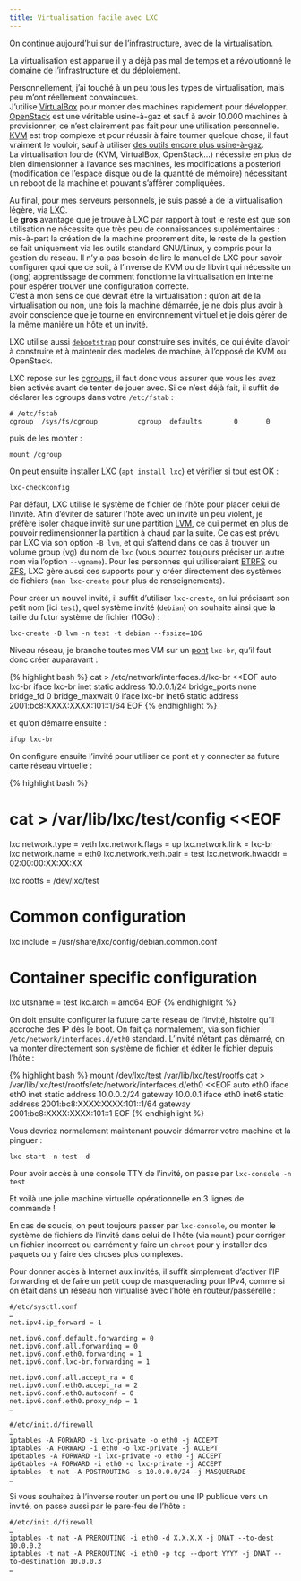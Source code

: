 ```yaml
---
title: Virtualisation facile avec LXC
---
```


On continue aujourd’hui sur de l’infrastructure, avec de la virtualisation.

La virtualisation est apparue il y a déjà pas mal de temps et a révolutionné le domaine de l’infrastructure et du déploiement.

Personnellement, j’ai touché à un peu tous les types de virtualisation, mais peu m’ont réellement convaincues.<br/>
J’utilise [VirtualBox](https://www.virtualbox.org/) pour monter des machines rapidement pour développer.
[OpenStack](https://www.openstack.org/) est une véritable usine-à-gaz et sauf à avoir 10.000 machines à provisionner, ce
n’est clairement pas fait pour une utilisation personnelle.
[KVM](http://www.linux-kvm.org) est trop complexe et pour réussir à faire tourner quelque chose, il faut vraiment le
vouloir, sauf à utiliser [des outils encore plus usine-à-gaz](http://libvirt.org/).<br/>
La virtualisation lourde (KVM, VirtualBox, OpenStack…) nécessite en plus de bien dimensionner à l’avance ses machines,
les modifications a posteriori (modification de l’espace disque ou de la quantité de mémoire) nécessitant un reboot de
la machine et pouvant s’afférer compliquées.

Au final, pour mes serveurs personnels, je suis passé à de la virtualisation légère, via [LXC](https://linuxcontainers.org/).<br/>
Le **gros** avantage que je trouve à LXC par rapport à tout le reste est que son utilisation ne nécessite que très peu de
connaissances supplémentaires : mis-à-part la création de la machine proprement dite, le reste de la gestion se fait
uniquement via les outils standard GNU/Linux, y compris pour la gestion du réseau.
Il n’y a pas besoin de lire le manuel de LXC pour savoir configurer quoi que ce soit, à l’inverse de KVM ou de libvirt
qui nécessite un (long) apprentissage de comment fonctionne la virtualisation en interne pour espérer trouver une
configuration correcte.<br/>
C’est à mon sens ce que devrait être la virtualisation : qu’on ait de la virtualisation ou non, une fois la machine
démarrée, je ne dois plus avoir à avoir conscience que je tourne en environnement virtuel et je dois gérer de la même
manière un hôte et un invité.

LXC utilise aussi [`debootstrap`](https://wiki.debian.org/fr/Debootstrap) pour construire ses invités, ce qui évite
d’avoir à construire et à maintenir des modèles de machine, à l’opposé de KVM ou OpenStack.

LXC repose sur les [cgroups](https://www.kernel.org/doc/Documentation/cgroups/cgroups.txt), il faut donc vous assurer
que vous les avez bien activés avant de tenter de jouer avec.
Si ce n’est déjà fait, il suffit de déclarer les cgroups dans votre `/etc/fstab` :

	# /etc/fstab
	cgroup  /sys/fs/cgroup          cgroup  defaults        0       0

puis de les monter :

	mount /cgroup

On peut ensuite installer LXC (`apt install lxc`) et vérifier si tout est OK :

	lxc-checkconfig

Par défaut, LXC utilise le système de fichier de l’hôte pour placer celui de l’invité.
Afin d’éviter de saturer l’hôte avec un invité un peu violent, je préfère isoler chaque invité sur une partition [LVM](https://fr.wikipedia.org/wiki/Gestion_par_volumes_logiques), ce qui permet en plus de pouvoir redimensionner la partition à chaud par la suite.
Ce cas est prévu par LXC via son option `-B lvm`, et qui s’attend dans ce cas à trouver un volume group (vg) du nom de
`lxc` (vous pourrez toujours préciser un autre nom via l’option `--vgname`).
Pour les personnes qui utiliseraient [BTRFS](https://fr.wikipedia.org/wiki/Btrfs) ou [ZFS](https://fr.wikipedia.org/wiki/ZFS),
LXC gère aussi ces supports pour y créer directement des systèmes de fichiers (`man lxc-create` pour plus de renseignements).

Pour créer un nouvel invité, il suffit d’utiliser `lxc-create`, en lui précisant son petit nom (ici `test`), quel système
invité (`debian`) on souhaite ainsi que la taille du futur système de fichier (10Go) :

	lxc-create -B lvm -n test -t debian --fssize=10G

Niveau réseau, je branche toutes mes VM sur un [pont](https://fr.wikipedia.org/wiki/Pont_(informatique)) `lxc-br`, qu’il
faut donc créer auparavant :

{% highlight bash %}
cat > /etc/network/interfaces.d/lxc-br <<EOF
auto lxc-br
iface lxc-br inet static
	address 10.0.0.1/24
	bridge_ports none
	bridge_fd 0
	bridge_maxwait 0
iface lxc-br inet6 static
	address 2001:bc8:XXXX:XXXX:101::1/64
EOF
{% endhighlight %}

et qu’on démarre ensuite :

	ifup lxc-br

On configure ensuite l’invité pour utiliser ce pont et y connecter sa future carte réseau virtuelle :

{% highlight bash %}
# cat > /var/lib/lxc/test/config <<EOF
lxc.network.type = veth
lxc.network.flags = up
lxc.network.link = lxc-br
lxc.network.name = eth0
lxc.network.veth.pair = test
lxc.network.hwaddr = 02:00:00:XX:XX:XX

lxc.rootfs = /dev/lxc/test

# Common configuration
lxc.include = /usr/share/lxc/config/debian.common.conf

# Container specific configuration
lxc.utsname = test
lxc.arch = amd64
EOF
{% endhighlight %}

On doit ensuite configurer la future carte réseau de l’invité, histoire qu’il accroche des IP dès le boot.
On fait ça normalement, via son fichier `/etc/network/interfaces.d/eth0` standard.
L’invité n’étant pas démarré, on va monter directement son système de fichier et éditer le fichier depuis l’hôte :

{% highlight bash %}
mount /dev/lxc/test /var/lib/lxc/test/rootfs
cat > /var/lib/lxc/test/rootfs/etc/network/interfaces.d/eth0 <<EOF
auto eth0
iface eth0 inet static
	address 10.0.0.2/24
	gateway 10.0.0.1
iface eth0 inet6 static
	address 2001:bc8:XXXX:XXXX:101::1/64
	gateway 2001:bc8:XXXX:XXXX:101::1
EOF
{% endhighlight %}

Vous devriez normalement maintenant pouvoir démarrer votre machine et la pinguer :

	lxc-start -n test -d

Pour avoir accès à une console TTY de l’invité, on passe par `lxc-console -n test`

Et voilà une jolie machine virtuelle opérationnelle en 3 lignes de commande !

En cas de soucis, on peut toujours passer par `lxc-console`, ou monter le système de fichiers de l’invité dans celui de
l’hôte (via `mount`) pour corriger un fichier incorrect ou carrément y faire un `chroot` pour y installer des paquets ou
y faire des choses plus complexes.

Pour donner accès à Internet aux invités, il suffit simplement d’activer l’IP forwarding et de faire un petit coup
de masquerading pour IPv4, comme si on était dans un réseau non virtualisé avec l’hôte en routeur/passerelle :

	#/etc/sysctl.conf
	…
	net.ipv4.ip_forward = 1
	
	net.ipv6.conf.default.forwarding = 0
	net.ipv6.conf.all.forwarding = 0
	net.ipv6.conf.eth0.forwarding = 1
	net.ipv6.conf.lxc-br.forwarding = 1
	
	net.ipv6.conf.all.accept_ra = 0
	net.ipv6.conf.eth0.accept_ra = 2
	net.ipv6.conf.eth0.autoconf = 0
	net.ipv6.conf.eth0.proxy_ndp = 1
	…
	
	#/etc/init.d/firewall
	…
	iptables -A FORWARD -i lxc-private -o eth0 -j ACCEPT
	iptables -A FORWARD -i eth0 -o lxc-private -j ACCEPT
	ip6tables -A FORWARD -i lxc-private -o eth0 -j ACCEPT
	ip6tables -A FORWARD -i eth0 -o lxc-private -j ACCEPT
	iptables -t nat -A POSTROUTING -s 10.0.0.0/24 -j MASQUERADE
	…

Si vous souhaitez à l’inverse router un port ou une IP publique vers un invité, on passe aussi par le pare-feu de l’hôte :

	#/etc/init.d/firewall
	…
	iptables -t nat -A PREROUTING -i eth0 -d X.X.X.X -j DNAT --to-dest 10.0.0.2
	iptables -t nat -A PREROUTING -i eth0 -p tcp --dport YYYY -j DNAT --to-destination 10.0.0.3
	…
